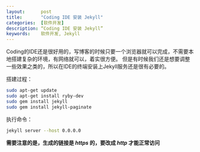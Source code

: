 ```yaml
---
layout:      post
title:       "Coding IDE 安装 Jekyll"
categories:  [软件开发]
description: “Coding IDE 安装 Jekyll”
keywords:    软件开发, Jekyll
---
```


Coding的IDE还是很好用的，写博客的时候只要一个浏览器就可以完成，不需要本地搭建复杂的环境，有网络就可以，着实很方便。
但是有时候我们还是想要调整一些效果之类的，所以在IDE的终端安装上Jekyll服务还是很有必要的。

搭建过程：
``` bash
sudo apt-get update
sudo apt-get install ryby-dev
sudo gem install jekyll
sudo gem install jekyll-paginate
```
执行命令：
``` bash
jekyll server --host 0.0.0.0
```
**需要注意的是，生成的链接是 _https_ 的，要改成 _http_ 才能正常访问**
